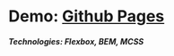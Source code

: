 # Demo: [Github Pages](https://mr-sychevskyi.gitlab.io/markup-project-agency/src/index.html)

##### Technologies: Flexbox, BEM, MCSS
